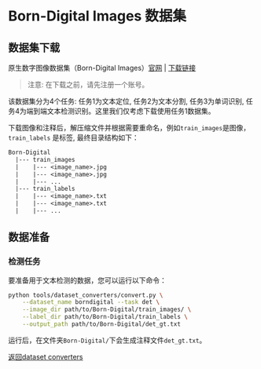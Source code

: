 # Born-Digital Images 数据集

## 数据集下载

原生数字图像数据集（Born-Digital Images）[官网](https://rrc.cvc.uab.es/?ch=1) | [下载链接](https://rrc.cvc.uab.es/?ch=1&com=downloads)

> 注意: 在下载之前，请先注册一个账号。

该数据集分为4个任务: 任务1为文本定位, 任务2为文本分割, 任务3为单词识别, 任务4为端到端文本检测识别。这里我们仅考虑下载使用任务1数据集。

下载图像和注释后，解压缩文件并根据需要重命名，例如`train_images`是图像，`train_labels` 是标签, 最终目录结构如下：
```txt
Born-Digital
  |--- train_images
  |    |--- <image_name>.jpg
  |    |--- <image_name>.jpg
  |    |--- ...
  |--- train_labels
  |    |--- <image_name>.txt
  |    |--- <image_name>.txt
  |    |--- ...
```

## 数据准备

### 检测任务

要准备用于文本检测的数据，您可以运行以下命令：

```bash
python tools/dataset_converters/convert.py \
    --dataset_name borndigital --task det \
    --image_dir path/to/Born-Digital/train_images/ \
    --label_dir path/to/Born-Digital/train_labels \
    --output_path path/to/Born-Digital/det_gt.txt
```

运行后，在文件夹`Born-Digital/`下会生成注释文件`det_gt.txt`。

[返回dataset converters](converters.md)

